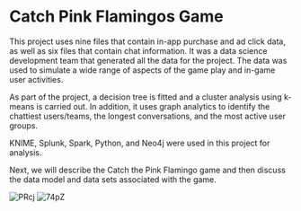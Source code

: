 # Catch Pink Flamingos Game

This project uses nine files that contain in-app purchase and ad click data, as well as six files that contain chat information. It was a data science development team that generated all the data for the project. The data was used to simulate a wide range of aspects of the game play and in-game user activities.

As part of the project, a decision tree is fitted and a cluster analysis using k-means is carried out. In addition, it uses graph analytics to identify the chattiest users/teams, the longest conversations, and the most active user groups.

KNIME, Splunk, Spark, Python, and Neo4j were used in this project for analysis.

Next, we will describe the Catch the Pink Flamingo game and then discuss the data model and data sets associated with the game.


![PRcj](https://user-images.githubusercontent.com/103935236/169433553-600a290a-8d49-4196-8f41-3b360a41fb8f.gif)
![74pZ](https://user-images.githubusercontent.com/103935236/169433889-42b2b198-da80-423c-854d-dc73d437bd89.gif)
